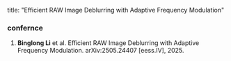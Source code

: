 title: "Efficient RAW Image Deblurring with Adaptive Frequency Modulation"

### confernce

1. **Binglong Li** et al. Efficient RAW Image Deblurring with Adaptive Frequency Modulation.
   arXiv:2505.24407 [eess.IV], 2025.
